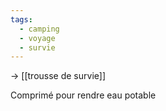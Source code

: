 ```yaml
---
tags:
  - camping
  - voyage
  - survie
---
```

-> [[trousse de survie]]

Comprimé pour rendre eau potable